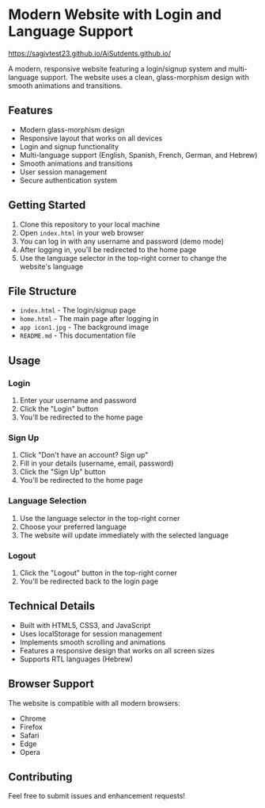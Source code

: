 # Modern Website with Login and Language Support
https://sagivtest23.github.io/AiSutdents.github.io/

A modern, responsive website featuring a login/signup system and multi-language support. The website uses a clean, glass-morphism design with smooth animations and transitions.

## Features

- Modern glass-morphism design
- Responsive layout that works on all devices
- Login and signup functionality
- Multi-language support (English, Spanish, French, German, and Hebrew)
- Smooth animations and transitions
- User session management
- Secure authentication system

## Getting Started

1. Clone this repository to your local machine
2. Open `index.html` in your web browser
3. You can log in with any username and password (demo mode)
4. After logging in, you'll be redirected to the home page
5. Use the language selector in the top-right corner to change the website's language

## File Structure

- `index.html` - The login/signup page
- `home.html` - The main page after logging in
- `app icon1.jpg` - The background image
- `README.md` - This documentation file

## Usage

### Login
1. Enter your username and password
2. Click the "Login" button
3. You'll be redirected to the home page

### Sign Up
1. Click "Don't have an account? Sign up"
2. Fill in your details (username, email, password)
3. Click the "Sign Up" button
4. You'll be redirected to the home page

### Language Selection
1. Use the language selector in the top-right corner
2. Choose your preferred language
3. The website will update immediately with the selected language

### Logout
1. Click the "Logout" button in the top-right corner
2. You'll be redirected back to the login page

## Technical Details

- Built with HTML5, CSS3, and JavaScript
- Uses localStorage for session management
- Implements smooth scrolling and animations
- Features a responsive design that works on all screen sizes
- Supports RTL languages (Hebrew)

## Browser Support

The website is compatible with all modern browsers:
- Chrome
- Firefox
- Safari
- Edge
- Opera

## Contributing

Feel free to submit issues and enhancement requests! 
